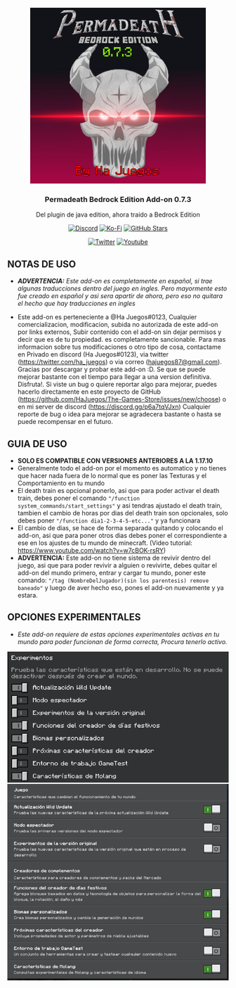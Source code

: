 <p align="center">
  <img src="https://github.com/HaJuegos/The-Games-Store/blob/main/Oficiales/Permadeath%20Bedrock%20Edition%20Add-on(1.18.0%20y%20menores)/Archivos%20del%20comportamiento/dia_0/pack_icon.png" alt="banner" width=400>
  <h3 align="center">Permadeath Bedrock Edition Add-on 0.7.3</h3>
  
 <p align="center">
Del plugin de java edition, ahora traido a Bedrock Edition</p>
</p>

<p align="center">
  <a href="https://discord.gg/p6a7tqVJxn"><img src="https://img.shields.io/discord/782053401281429504?style=plastic&color=red&logo=discord&label=Server%20de%20Discord" alt="Discord "/></a>
  <a href="https://ko-fi.com/hajuegos0710"><img src="https://img.shields.io/npm/v/express?url=https://ko-fi.com/hajuegos0710&style=plastic&logo=kofi&label=Pagina%20De%20Donaciones&color=inactive" alt="Ko-Fi "/></a>
  <a href="https://github.com/HaJuegos/The-Games-Store"><img src="https://img.shields.io/github/stars/HaJuegos/The-Games-Store?label=Total%20de%20Estrellas&style=plastic&logo=github&color=blueviolet" alt="GitHub Stars "/></a>
</p>
<p align="center">
  <a href="https://twitter.com/ha_juegos?s=09"><img src="https://img.shields.io/twitter/follow/ha_juegos?style=plastic&color=success&logo=twitter&label=Seguidores" alt="Twitter "/></a>
  <a href="https://www.youtube.com/watch?v=SWd6QM0TTJo"><img src="https://img.shields.io/youtube/views/SWd6QM0TTJo?style=plastic&logo=youtube&color=red&label=Vistas%20Del%20Tutorial" alt="Youtube "/></a>
</p>

## NOTAS DE USO

- _**ADVERTENCIA:** Este add-on es completamente en español, si trae algunas traducciones dentro del juego en ingles. Pero mayormente esto fue creado en español y asi sera apartir de ahora, pero eso no quitara el hecho que hay traducciones en ingles_

- Este add-on es perteneciente a @Ha Juegos#0123, Cualquier comercializacion, modificacion, subida no autorizada de este add-on por links externos, Subir contenido con el add-on sin dejar permisos y decir que es de tu propiedad. es completamente sancionable. Para mas informacion sobre tus modificaciones o otro tipo de cosa, contactame en Privado en discord (Ha Juegos#0123), via twitter (https://twitter.com/ha_juegos) o via correo (hajuegos87@gmail.com). Gracias por descargar y probar este add-on :D. Se que se puede mejorar bastante con el tiempo para llegar a una version definitiva. Disfruta!. Si viste un bug o quiere reportar algo para mejorar, puedes hacerlo directamente en este proyecto de GitHub (https://github.com/HaJuegos/The-Games-Store/issues/new/choose) o en mi server de discord (https://discord.gg/p6a7tqVJxn) Cualquier reporte de bug o idea para mejorar se agradecera bastante o hasta se puede recompensar en el futuro.

## GUIA DE USO

- **SOLO ES COMPATIBLE CON VERSIONES ANTERIORES A LA 1.17.10**
- Generalmente todo el add-on por el momento es automatico y no tienes que hacer nada fuera de lo normal que es poner las Texturas y el Comportamiento en tu mundo
- El death train es opcional ponerlo, asi que para poder activar el death train, debes poner el comando ```"/function system_commands/start_settings"``` y asi tendras ajustado el death train, tambien el cambio de horas por dias del death train son opcionales, solo debes poner ```"/function dia1-2-3-4-5-etc..."``` y ya funcionara
- El cambio de dias, se hace de forma separada quitando y colocando el add-on, asi que para poner otros dias debes poner el correspondiente a ese en los ajustes de tu mundo de minecraft. (Video tutorial: https://www.youtube.com/watch?v=w7cBOK-rsRY)
- **ADVERTENCIA:** Este add-on no tiene sistema de revivir dentro del juego, asi que para poder revivir a alguien o revivirte, debes quitar el add-on del mundo primero, entrar y cargar tu mundo, poner este comando: ```"/tag (NombreDelJugador)(sin los parentesis) remove baneado"``` y luego de aver hecho eso, pones el add-on nuevamente y ya estara.

## OPCIONES EXPERIMENTALES

- _Este add-on requiere de estas opciones experimentales activas en tu mundo para poder funcionan de forma correcta, Procura tenerlo activo._

![oldui](https://github.com/HaJuegos/The-Games-Store/blob/main/.github/icon_template/axol/oldui_2.png)
![newui](https://github.com/HaJuegos/The-Games-Store/blob/main/.github/icon_template/axol/newui_2.png)